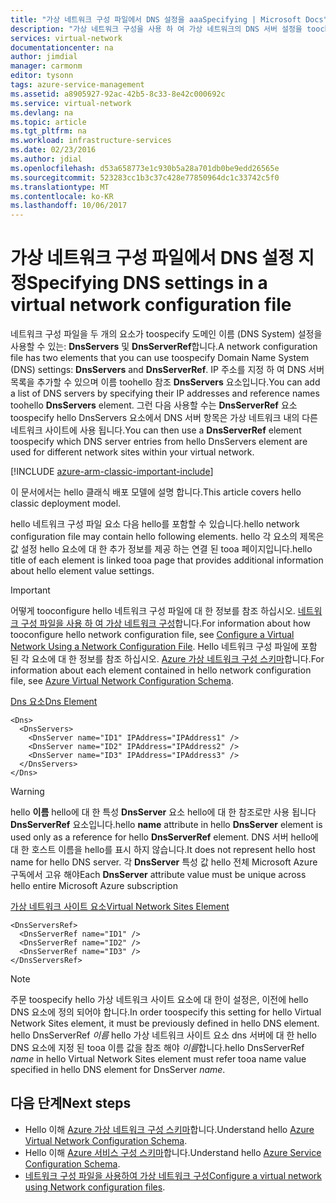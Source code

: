 ```yaml
---
title: "가상 네트워크 구성 파일에서 DNS 설정을 aaaSpecifying | Microsoft Docs"
description: "가상 네트워크 구성을 사용 하 여 가상 네트워크의 DNS 서버 설정을 toochange hello 클래식 배포 모델에서 파일을 어떻게"
services: virtual-network
documentationcenter: na
author: jimdial
manager: carmonm
editor: tysonn
tags: azure-service-management
ms.assetid: a8905927-92ac-42b5-8c33-8e42c000692c
ms.service: virtual-network
ms.devlang: na
ms.topic: article
ms.tgt_pltfrm: na
ms.workload: infrastructure-services
ms.date: 02/23/2016
ms.author: jdial
ms.openlocfilehash: d53a658773e1c930b5a28a701db0be9edd26565e
ms.sourcegitcommit: 523283cc1b3c37c428e77850964dc1c33742c5f0
ms.translationtype: MT
ms.contentlocale: ko-KR
ms.lasthandoff: 10/06/2017
---
```

# <a name="specifying-dns-settings-in-a-virtual-network-configuration-file"></a><span data-ttu-id="8569a-103">가상 네트워크 구성 파일에서 DNS 설정 지정</span><span class="sxs-lookup"><span data-stu-id="8569a-103">Specifying DNS settings in a virtual network configuration file</span></span>
<span data-ttu-id="8569a-104">네트워크 구성 파일을 두 개의 요소가 toospecify 도메인 이름 (DNS System) 설정을 사용할 수 있는: **DnsServers** 및 **DnsServerRef**합니다.</span><span class="sxs-lookup"><span data-stu-id="8569a-104">A network configuration file has two elements that you can use toospecify Domain Name System (DNS) settings: **DnsServers** and **DnsServerRef**.</span></span> <span data-ttu-id="8569a-105">IP 주소를 지정 하 여 DNS 서버 목록을 추가할 수 있으며 이름 toohello 참조 **DnsServers** 요소입니다.</span><span class="sxs-lookup"><span data-stu-id="8569a-105">You can add a list of DNS servers by specifying their IP addresses and reference names toohello **DnsServers** element.</span></span> <span data-ttu-id="8569a-106">그런 다음 사용할 수는 **DnsServerRef** 요소 toospecify hello DnsServers 요소에서 DNS 서버 항목은 가상 네트워크 내의 다른 네트워크 사이트에 사용 됩니다.</span><span class="sxs-lookup"><span data-stu-id="8569a-106">You can then use a **DnsServerRef** element toospecify which DNS server entries from hello DnsServers element are used for different network sites within your virtual network.</span></span>

[!INCLUDE [azure-arm-classic-important-include](../../includes/azure-arm-classic-important-include.md)]

<span data-ttu-id="8569a-107">이 문서에서는 hello 클래식 배포 모델에 설명 합니다.</span><span class="sxs-lookup"><span data-stu-id="8569a-107">This article covers hello classic deployment model.</span></span>

<span data-ttu-id="8569a-108">hello 네트워크 구성 파일 요소 다음 hello를 포함할 수 있습니다.</span><span class="sxs-lookup"><span data-stu-id="8569a-108">hello network configuration file may contain hello following elements.</span></span> <span data-ttu-id="8569a-109">hello 각 요소의 제목은 값 설정 hello 요소에 대 한 추가 정보를 제공 하는 연결 된 tooa 페이지입니다.</span><span class="sxs-lookup"><span data-stu-id="8569a-109">hello title of each element is linked tooa page that provides additional information about hello element value settings.</span></span>

> [!IMPORTANT]
> <span data-ttu-id="8569a-110">어떻게 tooconfigure hello 네트워크 구성 파일에 대 한 정보를 참조 하십시오. [네트워크 구성 파일을 사용 하 여 가상 네트워크 구성](virtual-networks-using-network-configuration-file.md)합니다.</span><span class="sxs-lookup"><span data-stu-id="8569a-110">For information about how tooconfigure hello network configuration file, see [Configure a Virtual Network Using a Network Configuration File](virtual-networks-using-network-configuration-file.md).</span></span> <span data-ttu-id="8569a-111">Hello 네트워크 구성 파일에 포함 된 각 요소에 대 한 정보를 참조 하십시오. [Azure 가상 네트워크 구성 스키마](https://msdn.microsoft.com/library/azure/jj157100.aspx)합니다.</span><span class="sxs-lookup"><span data-stu-id="8569a-111">For information about each element contained in hello network configuration file, see [Azure Virtual Network Configuration Schema](https://msdn.microsoft.com/library/azure/jj157100.aspx).</span></span>
> 
> 

[<span data-ttu-id="8569a-112">Dns 요소</span><span class="sxs-lookup"><span data-stu-id="8569a-112">Dns Element</span></span>](http://go.microsoft.com/fwlink/?LinkId=248093)

    <Dns>
      <DnsServers>
        <DnsServer name="ID1" IPAddress="IPAddress1" />
        <DnsServer name="ID2" IPAddress="IPAddress2" />
        <DnsServer name="ID3" IPAddress="IPAddress3" />
      </DnsServers>
    </Dns>

> [!WARNING]
> <span data-ttu-id="8569a-113">hello **이름** hello에 대 한 특성 **DnsServer** 요소 hello에 대 한 참조로만 사용 됩니다 **DnsServerRef** 요소입니다.</span><span class="sxs-lookup"><span data-stu-id="8569a-113">hello **name** attribute in hello **DnsServer** element is used only as a reference for hello **DnsServerRef** element.</span></span> <span data-ttu-id="8569a-114">DNS 서버 hello에 대 한 호스트 이름을 hello를 표시 하지 않습니다.</span><span class="sxs-lookup"><span data-stu-id="8569a-114">It does not represent hello host name for hello DNS server.</span></span> <span data-ttu-id="8569a-115">각 **DnsServer** 특성 값 hello 전체 Microsoft Azure 구독에서 고유 해야</span><span class="sxs-lookup"><span data-stu-id="8569a-115">Each **DnsServer** attribute value must be unique across hello entire Microsoft Azure subscription</span></span>
> 
> 

[<span data-ttu-id="8569a-116">가상 네트워크 사이트 요소</span><span class="sxs-lookup"><span data-stu-id="8569a-116">Virtual Network Sites Element</span></span>](http://go.microsoft.com/fwlink/?LinkId=248093)

    <DnsServersRef>
      <DnsServerRef name="ID1" />
      <DnsServerRef name="ID2" />
      <DnsServerRef name="ID3" />
    </DnsServersRef>

> [!NOTE]
> <span data-ttu-id="8569a-117">주문 toospecify hello 가상 네트워크 사이트 요소에 대 한이 설정은, 이전에 hello DNS 요소에 정의 되어야 합니다.</span><span class="sxs-lookup"><span data-stu-id="8569a-117">In order toospecify this setting for hello Virtual Network Sites element, it must be previously defined in hello DNS element.</span></span> <span data-ttu-id="8569a-118">hello DnsServerRef *이름* hello 가상 네트워크 사이트 요소 dns 서버에 대 한 hello DNS 요소에 지정 된 tooa 이름 값을 참조 해야 *이름*합니다.</span><span class="sxs-lookup"><span data-stu-id="8569a-118">hello DnsServerRef *name* in hello Virtual Network Sites element must refer tooa name value specified in hello DNS element for DnsServer *name*.</span></span>
> 
> 

## <a name="next-steps"></a><span data-ttu-id="8569a-119">다음 단계</span><span class="sxs-lookup"><span data-stu-id="8569a-119">Next steps</span></span>
* <span data-ttu-id="8569a-120">Hello 이해 [Azure 가상 네트워크 구성 스키마](http://go.microsoft.com/fwlink/?LinkId=248093)합니다.</span><span class="sxs-lookup"><span data-stu-id="8569a-120">Understand hello [Azure Virtual Network Configuration Schema](http://go.microsoft.com/fwlink/?LinkId=248093).</span></span>
* <span data-ttu-id="8569a-121">Hello 이해 [Azure 서비스 구성 스키마](https://msdn.microsoft.com/library/windowsazure/ee758710)합니다.</span><span class="sxs-lookup"><span data-stu-id="8569a-121">Understand hello [Azure Service Configuration Schema](https://msdn.microsoft.com/library/windowsazure/ee758710).</span></span>
* <span data-ttu-id="8569a-122">[네트워크 구성 파일을 사용하여 가상 네트워크 구성](virtual-networks-using-network-configuration-file.md)</span><span class="sxs-lookup"><span data-stu-id="8569a-122">[Configure a virtual network using Network configuration files](virtual-networks-using-network-configuration-file.md).</span></span>

